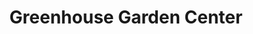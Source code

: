 ---
title: "Greenhouse Garden Center"
url: /carson-city/greenhouse-garden-center/
shop: Garten-Center
---